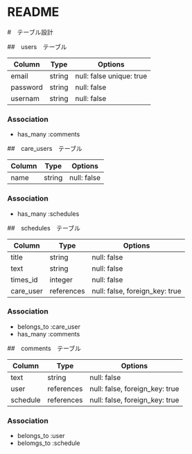 # README

#　テーブル設計

##　users　テーブル

| Column   | Type   | Options                  |
| -------- | ------ | ------------------------ |
| email    | string | null: false unique: true |
| password | string | null: false              |
| usernam  | string | null: false              |

### Association

- has_many :comments

##　care_users　テーブル

| Column  | Type   | Options     |
| ------- | ------ | ----------- |
| name    | string | null: false |

### Association

- has_many :schedules

##　schedules　テーブル

| Column           | Type       | Options                        |
| ---------------- | ---------- | ------------------------------ |
| title            | string     | null: false                    |
| text             | string     | null: false                    |
| times_id         | integer    | null: false                    |
| care_user        | references | null: false, foreign_key: true |

### Association

- belongs_to :care_user
- has_many :comments

##　comments　テーブル

| Column           | Type       | Options                        |
| ---------------- | ---------- | ------------------------------ |
| text             | string     | null: false                    |
| user             | references | null: false, foreign_key: true |
| schedule         | references | null: false, foreign_key: true |

### Association

- belongs_to :user
- belomgs_to :schedule